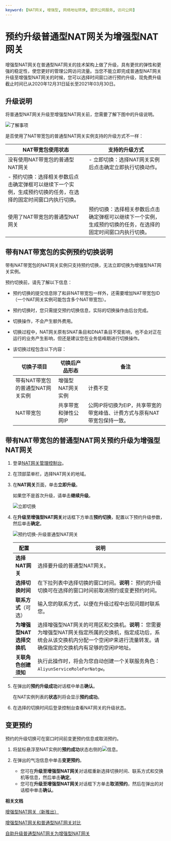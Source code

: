 ```yaml
---
keyword: [NAT网关, 增强型, 网络地址转换, 提供公网服务, 访问公网]
---
```


# 预约升级普通型NAT网关为增强型NAT网关

增强型NAT网关在普通型NAT网关的技术架构上做了升级，具有更优的弹性和更强的稳定性，使您更好的管理公网访问流量。当您不能立即完成普通型NAT网关升级至增强型NAT网关的时候，您可以选择时间窗口进行预约升级，现免费升级截止时间已从2020年12月31日延长至2021年03月30日。

## 升级说明

将普通型NAT网关升级至增强型NAT网关前，您需要了解下图中的升级说明。

![了解事项](https://static-aliyun-doc.oss-accelerate.aliyuncs.com/assets/img/zh-CN/6333659951/p147943.png)

是否使用了NAT带宽包的普通型NAT网关实例支持的升级方式不一样：

|NAT带宽包使用状态|支持的升级方式|
|----------|-------|
|没有使用NAT带宽包的普通型NAT网关|-   立即切换：选择NAT网关实例后点击确定立即执行切换动作。
-   预约切换：选择相关参数后点击确定弹框可以继续下一个实例，生成预约切换的任务，在选择的固定时间窗口内执行切换。 |
|使用了NAT带宽包的普通型NAT网关|预约切换：选择相关参数后点击确定弹框可以继续下一个实例，生成预约切换的任务，在选择的固定时间窗口内执行切换。 |

## 带有NAT带宽包的实例预约切换说明

带有NAT带宽包的NAT网关实例只支持预约切换，无法立即切换为增强型NAT网关实例。

预约切换前，请先了解以下信息：

-   预约切换的提交信息除了和非NAT带宽包一样外，还需要增加NAT带宽包ID（一个NAT网关实例可能包含多个NAT带宽包）。
-   预约切换时，您只需提交预约切换信息，实际的切换操作由后台完成。
-   切换操作，不会产生额外费用。
-   切换过程中，NAT网关原有SNAT条目和DNAT条目不受影响，也不会对正在运行的业务产生影响，但还是建议您在业务低峰期进行切换操作。
-   该切换过程包含以下内容：

    |切换子项目|切换后产品形态|备注|
    |-----|-------|--|
    |带有NAT带宽包的普通型NAT网关实例|增强型NAT网关实例|计费不变|
    |NAT带宽包|共享带宽和弹性公网IP|公网IP将切换为EIP，共享带宽的带宽峰值、计费方式与原有NAT带宽包保持一致。|


## 带有NAT带宽包的普通型NAT网关预约升级为增强型NAT网关

1.  登录[NAT网关管理控制台](https://vpc.console.aliyun.com/nat)。

2.  在顶部菜单栏，选择NAT网关的地域。

3.  在**NAT网关**页面，单击**立即升级**。

    如果您不是首次升级，请单击**继续升级**。

    ![立即切换](https://static-aliyun-doc.oss-accelerate.aliyuncs.com/assets/img/zh-CN/7856431061/p146934.png)

4.  在**升级至增强型NAT网关**对话框下方单击**预约切换**，配置以下预约升级参数，然后单击**确定**。

    ![预约切换-升级普通型NAT网关](https://static-aliyun-doc.oss-accelerate.aliyuncs.com/assets/img/zh-CN/2183540161/p213058.png)

    |配置|说明|
    |--|--|
    |**选择NAT网关**|选择要升级的普通型NAT网关。|
    |**选择切换时间**|在下拉列表中选择切换的窗口时间。**说明：** 预约的升级切换可在选择的窗口时间前取消预约或变更预约时间。 |
    |**联系方式**（可选）|输入您的联系方式，以便在升级过程中出现问题时联系您。|
    |**为增强型NAT选择交换机**|选择增强型NAT网关的可用区和交换机。**说明：** 您需要为增强型NAT网关指定所属的交换机，指定成功后，系统会从该交换机内分配一个空闲IP来进行流量转发。请确保指定的交换机内有足够的空闲IP地址。 |
    |**关联角色创建须知**|执行此操作时，将会为您自动创建一个关联服务角色：`AliyunServiceRoleForNatgw`。|

5.  在弹出的**预约升级成功**对话框中单击**确认**。

    在NAT实例列表的**状态**列将会显示**预约成功**。

6.  在选择的切换时间后登录控制台查看NAT网关的升级状态。


## 变更预约

预约的升级切换可在窗口时间前变更预约信息或取消预约。

1.  将鼠标悬浮至NAT实例的**预约成功**状态右侧的![信息](https://static-aliyun-doc.oss-accelerate.aliyuncs.com/assets/img/zh-CN/2535540161/p213066.png)。

2.  在弹出的气泡信息中单击**变更预约**。

    -   您可在**升级至增强型NAT网关**对话框重新选择切换时间、联系方式和交换机等信息，然后单击**确定**。
    -   您可在**升级至增强型NAT网关**对话框下方单击**取消预约**，然后在弹出的对话框中单击**确认**。

**相关文档**  


[增强型NAT网关（新推出）](/intl.zh-CN/网关类型/增强型NAT网关（新推出）.md)

[增强型NAT网关和普通型NAT网关对比](/intl.zh-CN/网关类型/增强型NAT网关和普通型NAT网关对比.md)

[自助升级普通型NAT网关为增强型NAT网关](/intl.zh-CN/网关类型/自助升级普通型NAT网关为增强型NAT网关.md)

